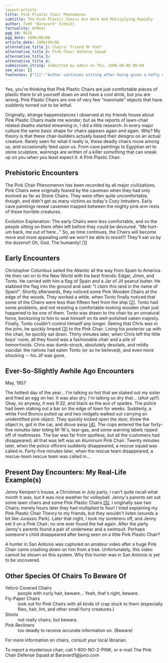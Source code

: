 ```yaml
---
layout:article
title: Pink Plastic Chair Phenomenon
subtitle: The Pink Plastic Chairs Are Here And Multiplying Rapidly
author: Todd "Baravard" Schmitt
factuality: UnReal
pgg_id: 8U15
pgg_date: 1996/08/08
article_date: 1996/08/08
alternative_title_1: Chairs: Friend Or Foe?
alternative_title_2: Pink Chair Defense Squad
alternative_title_3: 
alternative_title_4: 
submission_string: Submitted by admin on Thu, 1996-08-08 00:00
see_also: []
footnotes: {"[1]":"Author continues writing after being given a hefty dose of tranquilizer.","[2]":"That's five meters.","[3]":"Tonto was well known for having a horribly uncomfortable case of hemorrhoids.","[4]":"And all this before the cops could set down their box of doughnuts.","[5]":"Some Pink Plastic Chairs have evolved the ability of Insidious Mind-Control to use against the daily consumer. They trick them into buying more and more Pink Plastic Chairs."}
---
```

<div>
<p>Yes, you're thinking that Pink Plastic Chairs are just comfortable pieces of plastic there to sit yourself down on and have a cool drink, but you are wrong. Pink Plastic Chairs are one of very few "inanimate" objects that have suddenly turned out to be lethal.</p>
<p>Originally, strange happenstances I observed at my friends house about Pink Plastic Chairs made me wonder; but as the reports of lawn-chair related deaths started streaming in, I did a little research. In every major culture the same basic shape for chairs appears again and again. Why? My theory is that these chair-builders actually based their designs on an actual creature. Rarely seen for what it really is, these deadly chairs move among us, and occasionally feed upon us. From cave paintings to Egyptian art to stone sculpture, warnings are written of a killer <em>something</em> that can sneak up on you when you least expect it: A Pink Plastic Chair.</p>
<h2>Prehistoric Encounters</h2>
<p>The Pink Chair Phenomenon has been recorded by all major civilizations. Pink Chairs were originally feared by the caveman when they had only evolved as far as Stone Chairs. They were often quite uncomfortable, though, and didn't get as many victims as today's Cozy Intruders. Early cave paintings reveal cavemen trapped between the mighty pink arm rests of these horrible creatures.</p>
<p>Evolution Explanation: The early Chairs were less comfortable, and so the people sitting on them often left before they could be devoured. "Me hurt-um back, me out of here..." So, as time continues, the Chairs will become more and more appealing until we won't be able to resist!!! They'll eat us by the dozens!! Oh, God. The humanity! <a href="#footnotes.1" class="footnote-link">[1]</a></p>
<h2>Early Encounters</h2>
<p>Christopher Columbus sailed the Atlantic all the way from Spain to America. He then ran on to the New World with his best friends: Edgar, Jimm, and Tonto. He carried with him a flag of Spain and a Jar of Jif peanut butter. He stabbed the flag into the ground and said: "I claim this land in the name of Spain!". Shortly afterwards, they noticed some Pink Wooden Chairs at the edge of the woods. They worked a while, when Tonto finally noticed that some of the Chairs were less than fifteen feet from the ship <a href="#footnotes.2" class="footnote-link">[2]</a>. Tonto had some problems, and not resisting a comfortable-looking wooden chair just happened to be one of them. Tonto was drawn to the chair by an unnatural force, beckoning to him to seat himself on its well-polished oaken majesty. Finally, Tonto couldn't control himself any longer. Seeing that Chris was in the john, he quickly limped <a href="#footnotes.3" class="footnote-link">[3]</a> to the Pink Chair. Lining his posterior up with the chair, he quickly sat down. Thirty minutes later, when Chris left the little boys' room, all they found was a fashionable chair and a pile of hemorrhoids. Chris was dumb-struck, absolutely desolate, and mildly suicidal: the natives had eaten Tonto (or so he believed), and even more shocking -- his Jif was gone.</p>
<h2>Ever-So-Slightly Awhile Ago Encounters</h2>
<p>May, 1957</p>
<p>The hottest day of the year... I'm talking so hot that we staked out my sister and fried an egg on her. It was also dry. I'm talking so dry that... (<em>shut up</em>!!). Okay, so anyway, it was 9:32, and black as the ace of spades. The police had been staking out a bar on the edge of town for weeks. Suddenly, a white Ford Bronco pulled up and two midgets walked out carrying an unidentified pink object. They quickly kicked open the door, threw the object in, got in the car, and drove away <a href="#footnotes.4" class="footnote-link">[4]</a>. The cops entered the bar forty-five minutes later toting M-16's, tear-gas, and some warning labels ripped off of mattresses. The bar was far from spotless, but all the customers had disappeared; all that was left was an Aluminum Pink Chair. Twenty minutes later, when the police officers suddenly disappeared, a rescue squad was called in. Forty-five minutes later, when the rescue team disappeared, a rescue-team rescue team was called in...</p>
<h2>Present Day Encounters: My Real-Life Example(s)</h2>
<p>Jenny Kempen's house, a Christmas in July party. I can't quite recall what month it was, but it was nice weather for volleyball. Jenny's parents set out some lawn chairs and some Pink Plastic Chairs <a href="#footnotes.5" class="footnote-link">[5]</a>. I originally saw two Chairs; merely hours later they had multiplied to four! I tried explaining my Pink Plastic Chair Theory to my friends, but they wouldn't listen (sounds a bit like Jurassic Park). Later that night, I took my sombrero off, and Jenny set it on a Pink Chair; no one ever found the hat again. After the party Jenny's parents found a pair of underwear and a swimsuit. Perhaps someone's child disappeared after being seen on a little Pink Plastic Chair?</p>
<p>A hunter in San Antonio was captured on amateur video after a huge Pink Chair came crashing down on him from a tree. Unfortunately, this video cannot be shown on this system. Why this hunter was in San Antonio is yet to be uncovered.</p>
<h2>Other Species Of Chairs To Beware Of</h2>
<dl compact>
<dt>Velcro Covered Chairs</dt>
<dd>people with curly hair, beware... Yeah, that's right, beware.</dd>
<dt>Fly-Paper Chairs</dt>
<dd>look out for Pink Chairs with all kinds of crap stuck to them (especially flies, hair, lint, and other small furry creatures.)</dd>
<dt>Stools</dt>
<dd>not really chairs, but beware.</dd>
<dt>Pink Recliners</dt>
<dd>too deadly to receive accurate information on. (Beware)</dd>
</dl>
<p>For more information on chairs, consult your local librarian.</p>
<p>To report a mysterious chair, call 1-800-NO-2-PINK, or e-mail The Pink Chair Defense Squad at Baravard1@juno.com</p>
</div>
